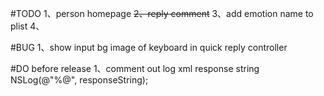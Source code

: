 #TODO
1、person homepage
~~2、reply comment~~
3、add emotion name to plist
4、

#BUG
1、show input bg image of keyboard in quick reply controller

#DO before release
1、comment out log xml response string
NSLog(@"%@", responseString);